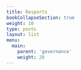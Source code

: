 ```yaml
---
title: Resports
bookCollapseSection: true
weight: 10
type: posts
layout: list
menu:
  main:
    parent: 'governance'
    weight: 20
---
```

